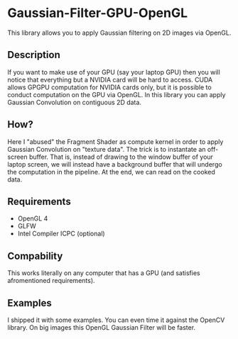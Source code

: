 # Gaussian-Filter-GPU-OpenGL
This library allows you to apply Gaussian filtering on 2D images via OpenGL.

## Description
If you want to make use of your GPU (say your laptop GPU) then you will notice that everything but a NVIDIA card will be hard 
to access. CUDA allows GPGPU computation for NVIDIA cards only, but it is possible to conduct computation on the GPU 
via OpenGL. In this library you can apply Gaussian Convolution on contiguous 2D data.

## How?
Here I "abused" the Fragment Shader as compute kernel in order to apply Gaussian Convolution on "texture data". The trick
is to instantate an off-screen buffer. That is, instead of drawing to the window buffer of your laptop screen, we will instead
have a background buffer that will undergo the computation in the pipeline. At the end, we can read on the cooked data.

## Requirements
- OpenGL 4
- GLFW
- Intel Compiler ICPC (optional)

## Compability
This works literally on any computer that has a GPU (and satisfies afromentioned requirements).

## Examples
I shipped it with some examples. You can even time it against the OpenCV library. On big images this OpenGL Gaussian Filter
will be faster.
